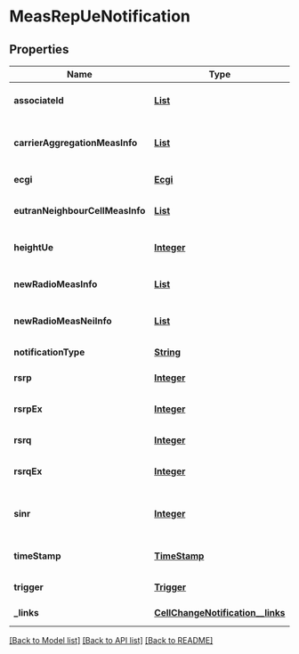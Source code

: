 # MeasRepUeNotification
## Properties

Name | Type | Description | Notes
------------ | ------------- | ------------- | -------------
**associateId** | [**List**](AssociateId.md) | 0 to N identifiers to associate the event for a specific UE or flow. | [optional] [default to null]
**carrierAggregationMeasInfo** | [**List**](MeasRepUeNotification_carrierAggregationMeasInfo.md) | This parameter can be repeated to contain information of all the carriers assign for Carrier Aggregation up to M. | [optional] [default to null]
**ecgi** | [**Ecgi**](Ecgi.md) |  | [default to null]
**eutranNeighbourCellMeasInfo** | [**List**](MeasRepUeNotification_eutranNeighbourCellMeasInfo.md) | This parameter can be repeated to contain information of all the neighbouring cells up to N. | [optional] [default to null]
**heightUe** | [**Integer**](integer.md) | Indicates height of the UE in meters relative to the sea level as defined in ETSI TS 136.331 [i.7]. | [optional] [default to null]
**newRadioMeasInfo** | [**List**](MeasRepUeNotification_newRadioMeasInfo.md) | 5G New Radio secondary serving cells measurement information. | [optional] [default to null]
**newRadioMeasNeiInfo** | [**List**](MeasRepUeNotification_newRadioMeasNeiInfo.md) | Measurement quantities concerning the 5G NR neighbours. | [optional] [default to null]
**notificationType** | [**String**](string.md) | Shall be set to \&quot;MeasRepUeNotification\&quot;. | [default to null]
**rsrp** | [**Integer**](integer.md) | Reference Signal Received Power as defined in ETSI TS 136 214 [i.5]. | [default to null]
**rsrpEx** | [**Integer**](integer.md) | Extended Reference Signal Received Power, with value mapping defined in ETSI TS 136 133 [i.16]. | [optional] [default to null]
**rsrq** | [**Integer**](integer.md) | Reference Signal Received Quality as defined in ETSI TS 136 214 [i.5]. | [default to null]
**rsrqEx** | [**Integer**](integer.md) | Extended Reference Signal Received Quality, with value mapping defined in ETSI TS 136 133 [i.16]. | [optional] [default to null]
**sinr** | [**Integer**](integer.md) | Reference Signal \&quot;Signal to Interference plus Noise Ratio\&quot;, with value mapping defined in ETSI TS 136 133 [i.16]. | [optional] [default to null]
**timeStamp** | [**TimeStamp**](TimeStamp.md) |  | [optional] [default to null]
**trigger** | [**Trigger**](Trigger.md) |  | [default to null]
**\_links** | [**CellChangeNotification__links**](CellChangeNotification__links.md) |  | [default to null]

[[Back to Model list]](../README.md#documentation-for-models) [[Back to API list]](../README.md#documentation-for-api-endpoints) [[Back to README]](../README.md)

